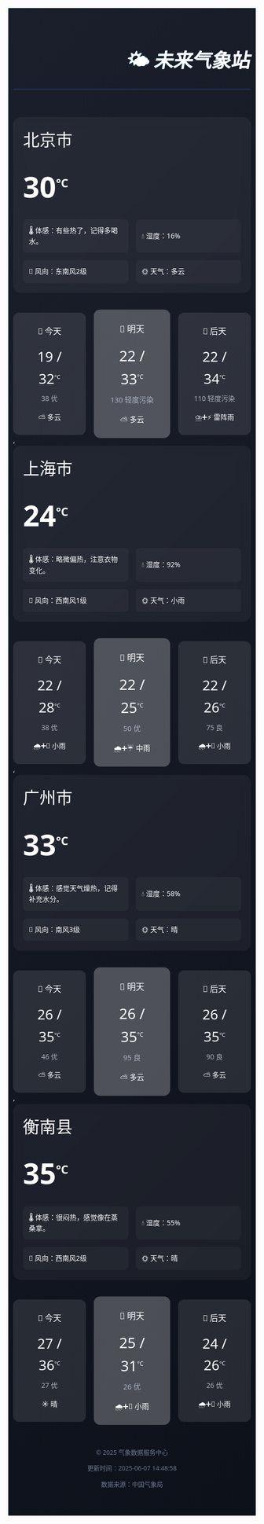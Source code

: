 <div style="background: linear-gradient(135deg, #1a1f2b, #0d111a); color: #ffffff; line-height: 1.6; box-sizing: border-box; font-family: 'Segoe UI', -apple-system, sans-serif; max-width: 800px; margin: 0 auto; padding: 20px 10px;">
  <header style="text-align: right; border-bottom: 2px solid rgba(76, 130, 255, 0.2);">
    <h1 style="font-size: 2.8em; font-weight: 700; background: linear-gradient(45deg, #00f2fe, #7b61ff); -webkit-background-clip: text; display: inline-block; transform: skewX(-10deg);">🌤️ 未来气象站</h1>
  </header>    
  <div style="display: grid; grid-template-columns: 1fr 1fr; gap: 30px; margin-bottom: 40px; position: relative;">
    <div style="background: rgba(255,255,255,0.05); border-radius: 15px; padding: 20px; backdrop-filter: blur(10px); grid-column: 1 / 3;">
      <div style="font-size: 2.4em; font-weight: 300; margin-bottom: 15px;">北京市</div>
      <div style="font-size: 4.2em; font-weight: 600; margin: 20px 0; position: relative;">30<span style="font-size: 0.4em; vertical-align: super;">°C</span></div>
      <div style="display: grid; grid-template-columns: repeat(2, 1fr); gap: 15px;">
        <div style="display: flex; align-items: center; padding: 12px; background: rgba(255,255,255,0.03); border-radius: 8px;">🌡️ 体感：有些热了，记得多喝水。</div>
        <div style="display: flex; align-items: center; padding: 12px; background: rgba(255,255,255,0.03); border-radius: 8px;">💧 湿度：16%</div>
        <div style="display: flex; align-items: center; padding: 12px; background: rgba(255,255,255,0.03); border-radius: 8px;">🍃 风向：东南风2级</div>
        <div style="display: flex; align-items: center; padding: 12px; background: rgba(255,255,255,0.03); border-radius: 8px;">🌞 天气：多云</div>
      </div>
    </div>
  </div>   
  <div style="display: grid; grid-template-columns: repeat(3, 1fr); gap: 20px; margin-top: 40px;">
    <div style="background: rgba(255,255,255,0.1); border-radius: 12px; padding: 25px; text-align: center; transform: scale(1); display: flex; flex-direction: column; justify-content: space-evently;">
                <div style="font-size:1.2em;margin-bottom:15px;">📅 今天</div>
                <div style="font-size:2em;">19 / 32<span style="font-size: 0.4em; vertical-align: super;">°C</span></div>
                <div style="color:#aab2c0;margin-top:8px;">38 优</div>
                <div style="margin-top:15px;">⛅ 多云</div>
              </div><div style="background: rgba(255,255,255,0.25); border-radius: 12px; padding: 25px; text-align: center; transform: scale(1.05); display: flex; flex-direction: column; justify-content: space-evently;">
                <div style="font-size:1.2em;margin-bottom:15px;">📅 明天</div>
                <div style="font-size:2em;">22 / 33<span style="font-size: 0.4em; vertical-align: super;">°C</span></div>
                <div style="color:#aab2c0;margin-top:8px;">130 轻度污染</div>
                <div style="margin-top:15px;">⛅ 多云</div>
              </div><div style="background: rgba(255,255,255,0.1); border-radius: 12px; padding: 25px; text-align: center; transform: scale(1); display: flex; flex-direction: column; justify-content: space-evently;">
                <div style="font-size:1.2em;margin-bottom:15px;">📅 后天</div>
                <div style="font-size:2em;">22 / 34<span style="font-size: 0.4em; vertical-align: super;">°C</span></div>
                <div style="color:#aab2c0;margin-top:8px;">110 轻度污染</div>
                <div style="margin-top:15px;">⛈️➕⚡ 雷阵雨</div>
              </div>
  </div>,<div style="display: grid; grid-template-columns: 1fr 1fr; gap: 30px; margin-bottom: 40px; position: relative;">
    <div style="background: rgba(255,255,255,0.05); border-radius: 15px; padding: 20px; backdrop-filter: blur(10px); grid-column: 1 / 3;">
      <div style="font-size: 2.4em; font-weight: 300; margin-bottom: 15px;">上海市</div>
      <div style="font-size: 4.2em; font-weight: 600; margin: 20px 0; position: relative;">24<span style="font-size: 0.4em; vertical-align: super;">°C</span></div>
      <div style="display: grid; grid-template-columns: repeat(2, 1fr); gap: 15px;">
        <div style="display: flex; align-items: center; padding: 12px; background: rgba(255,255,255,0.03); border-radius: 8px;">🌡️ 体感：略微偏热，注意衣物变化。</div>
        <div style="display: flex; align-items: center; padding: 12px; background: rgba(255,255,255,0.03); border-radius: 8px;">💧 湿度：92%</div>
        <div style="display: flex; align-items: center; padding: 12px; background: rgba(255,255,255,0.03); border-radius: 8px;">🍃 风向：西南风1级</div>
        <div style="display: flex; align-items: center; padding: 12px; background: rgba(255,255,255,0.03); border-radius: 8px;">🌞 天气：小雨</div>
      </div>
    </div>
  </div>   
  <div style="display: grid; grid-template-columns: repeat(3, 1fr); gap: 20px; margin-top: 40px;">
    <div style="background: rgba(255,255,255,0.1); border-radius: 12px; padding: 25px; text-align: center; transform: scale(1); display: flex; flex-direction: column; justify-content: space-evently;">
                <div style="font-size:1.2em;margin-bottom:15px;">📅 今天</div>
                <div style="font-size:2em;">22 / 28<span style="font-size: 0.4em; vertical-align: super;">°C</span></div>
                <div style="color:#aab2c0;margin-top:8px;">38 优</div>
                <div style="margin-top:15px;">🌧️➕🌂 小雨</div>
              </div><div style="background: rgba(255,255,255,0.25); border-radius: 12px; padding: 25px; text-align: center; transform: scale(1.05); display: flex; flex-direction: column; justify-content: space-evently;">
                <div style="font-size:1.2em;margin-bottom:15px;">📅 明天</div>
                <div style="font-size:2em;">22 / 25<span style="font-size: 0.4em; vertical-align: super;">°C</span></div>
                <div style="color:#aab2c0;margin-top:8px;">50 优</div>
                <div style="margin-top:15px;">🌧️➕☔ 中雨</div>
              </div><div style="background: rgba(255,255,255,0.1); border-radius: 12px; padding: 25px; text-align: center; transform: scale(1); display: flex; flex-direction: column; justify-content: space-evently;">
                <div style="font-size:1.2em;margin-bottom:15px;">📅 后天</div>
                <div style="font-size:2em;">22 / 26<span style="font-size: 0.4em; vertical-align: super;">°C</span></div>
                <div style="color:#aab2c0;margin-top:8px;">75 良</div>
                <div style="margin-top:15px;">🌧️➕🌂 小雨</div>
              </div>
  </div>,<div style="display: grid; grid-template-columns: 1fr 1fr; gap: 30px; margin-bottom: 40px; position: relative;">
    <div style="background: rgba(255,255,255,0.05); border-radius: 15px; padding: 20px; backdrop-filter: blur(10px); grid-column: 1 / 3;">
      <div style="font-size: 2.4em; font-weight: 300; margin-bottom: 15px;">广州市</div>
      <div style="font-size: 4.2em; font-weight: 600; margin: 20px 0; position: relative;">33<span style="font-size: 0.4em; vertical-align: super;">°C</span></div>
      <div style="display: grid; grid-template-columns: repeat(2, 1fr); gap: 15px;">
        <div style="display: flex; align-items: center; padding: 12px; background: rgba(255,255,255,0.03); border-radius: 8px;">🌡️ 体感：感觉天气燥热，记得补充水分。</div>
        <div style="display: flex; align-items: center; padding: 12px; background: rgba(255,255,255,0.03); border-radius: 8px;">💧 湿度：58%</div>
        <div style="display: flex; align-items: center; padding: 12px; background: rgba(255,255,255,0.03); border-radius: 8px;">🍃 风向：南风3级</div>
        <div style="display: flex; align-items: center; padding: 12px; background: rgba(255,255,255,0.03); border-radius: 8px;">🌞 天气：晴</div>
      </div>
    </div>
  </div>   
  <div style="display: grid; grid-template-columns: repeat(3, 1fr); gap: 20px; margin-top: 40px;">
    <div style="background: rgba(255,255,255,0.1); border-radius: 12px; padding: 25px; text-align: center; transform: scale(1); display: flex; flex-direction: column; justify-content: space-evently;">
                <div style="font-size:1.2em;margin-bottom:15px;">📅 今天</div>
                <div style="font-size:2em;">26 / 35<span style="font-size: 0.4em; vertical-align: super;">°C</span></div>
                <div style="color:#aab2c0;margin-top:8px;">46 优</div>
                <div style="margin-top:15px;">⛅ 多云</div>
              </div><div style="background: rgba(255,255,255,0.25); border-radius: 12px; padding: 25px; text-align: center; transform: scale(1.05); display: flex; flex-direction: column; justify-content: space-evently;">
                <div style="font-size:1.2em;margin-bottom:15px;">📅 明天</div>
                <div style="font-size:2em;">26 / 35<span style="font-size: 0.4em; vertical-align: super;">°C</span></div>
                <div style="color:#aab2c0;margin-top:8px;">95 良</div>
                <div style="margin-top:15px;">⛅ 多云</div>
              </div><div style="background: rgba(255,255,255,0.1); border-radius: 12px; padding: 25px; text-align: center; transform: scale(1); display: flex; flex-direction: column; justify-content: space-evently;">
                <div style="font-size:1.2em;margin-bottom:15px;">📅 后天</div>
                <div style="font-size:2em;">26 / 35<span style="font-size: 0.4em; vertical-align: super;">°C</span></div>
                <div style="color:#aab2c0;margin-top:8px;">90 良</div>
                <div style="margin-top:15px;">⛅ 多云</div>
              </div>
  </div>,<div style="display: grid; grid-template-columns: 1fr 1fr; gap: 30px; margin-bottom: 40px; position: relative;">
    <div style="background: rgba(255,255,255,0.05); border-radius: 15px; padding: 20px; backdrop-filter: blur(10px); grid-column: 1 / 3;">
      <div style="font-size: 2.4em; font-weight: 300; margin-bottom: 15px;">衡南县</div>
      <div style="font-size: 4.2em; font-weight: 600; margin: 20px 0; position: relative;">35<span style="font-size: 0.4em; vertical-align: super;">°C</span></div>
      <div style="display: grid; grid-template-columns: repeat(2, 1fr); gap: 15px;">
        <div style="display: flex; align-items: center; padding: 12px; background: rgba(255,255,255,0.03); border-radius: 8px;">🌡️ 体感：很闷热，感觉像在蒸桑拿。</div>
        <div style="display: flex; align-items: center; padding: 12px; background: rgba(255,255,255,0.03); border-radius: 8px;">💧 湿度：55%</div>
        <div style="display: flex; align-items: center; padding: 12px; background: rgba(255,255,255,0.03); border-radius: 8px;">🍃 风向：西南风2级</div>
        <div style="display: flex; align-items: center; padding: 12px; background: rgba(255,255,255,0.03); border-radius: 8px;">🌞 天气：晴</div>
      </div>
    </div>
  </div>   
  <div style="display: grid; grid-template-columns: repeat(3, 1fr); gap: 20px; margin-top: 40px;">
    <div style="background: rgba(255,255,255,0.1); border-radius: 12px; padding: 25px; text-align: center; transform: scale(1); display: flex; flex-direction: column; justify-content: space-evently;">
                <div style="font-size:1.2em;margin-bottom:15px;">📅 今天</div>
                <div style="font-size:2em;">27 / 36<span style="font-size: 0.4em; vertical-align: super;">°C</span></div>
                <div style="color:#aab2c0;margin-top:8px;">27 优</div>
                <div style="margin-top:15px;">☀️ 晴</div>
              </div><div style="background: rgba(255,255,255,0.25); border-radius: 12px; padding: 25px; text-align: center; transform: scale(1.05); display: flex; flex-direction: column; justify-content: space-evently;">
                <div style="font-size:1.2em;margin-bottom:15px;">📅 明天</div>
                <div style="font-size:2em;">25 / 31<span style="font-size: 0.4em; vertical-align: super;">°C</span></div>
                <div style="color:#aab2c0;margin-top:8px;">26 优</div>
                <div style="margin-top:15px;">🌧️➕🌂 小雨</div>
              </div><div style="background: rgba(255,255,255,0.1); border-radius: 12px; padding: 25px; text-align: center; transform: scale(1); display: flex; flex-direction: column; justify-content: space-evently;">
                <div style="font-size:1.2em;margin-bottom:15px;">📅 后天</div>
                <div style="font-size:2em;">24 / 26<span style="font-size: 0.4em; vertical-align: super;">°C</span></div>
                <div style="color:#aab2c0;margin-top:8px;">26 优</div>
                <div style="margin-top:15px;">🌧️➕🌂 小雨</div>
              </div>
  </div>   
  <footer style="text-align: center; padding: 40px 0 20px; color: #6d7a8f; font-size: 0.9em;">
    <p>© 2025 气象数据服务中心</p>
    <p>更新时间：2025-06-07 14:48:58</p>
    <p style="margin-top:8px">数据来源：中国气象局</p>
  </footer>
</div>
